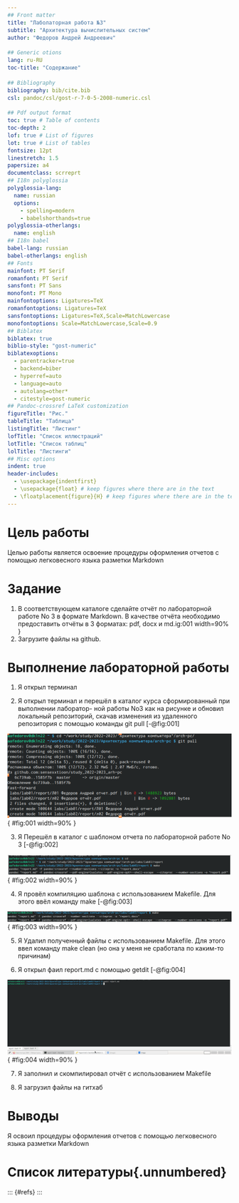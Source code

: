 ```yaml
---
## Front matter
title: "Лаболаторная работа №3"
subtitle: "Архитектура вычислительных систем"
author: "Федоров Андрей Андреевич"

## Generic otions
lang: ru-RU
toc-title: "Содержание"

## Bibliography
bibliography: bib/cite.bib
csl: pandoc/csl/gost-r-7-0-5-2008-numeric.csl

## Pdf output format
toc: true # Table of contents
toc-depth: 2
lof: true # List of figures
lot: true # List of tables
fontsize: 12pt
linestretch: 1.5
papersize: a4
documentclass: scrreprt
## I18n polyglossia
polyglossia-lang:
  name: russian
  options:
	- spelling=modern
	- babelshorthands=true
polyglossia-otherlangs:
  name: english
## I18n babel
babel-lang: russian
babel-otherlangs: english
## Fonts
mainfont: PT Serif
romanfont: PT Serif
sansfont: PT Sans
monofont: PT Mono
mainfontoptions: Ligatures=TeX
romanfontoptions: Ligatures=TeX
sansfontoptions: Ligatures=TeX,Scale=MatchLowercase
monofontoptions: Scale=MatchLowercase,Scale=0.9
## Biblatex
biblatex: true
biblio-style: "gost-numeric"
biblatexoptions:
  - parentracker=true
  - backend=biber
  - hyperref=auto
  - language=auto
  - autolang=other*
  - citestyle=gost-numeric
## Pandoc-crossref LaTeX customization
figureTitle: "Рис."
tableTitle: "Таблица"
listingTitle: "Листинг"
lofTitle: "Список иллюстраций"
lotTitle: "Список таблиц"
lolTitle: "Листинги"
## Misc options
indent: true
header-includes:
  - \usepackage{indentfirst}
  - \usepackage{float} # keep figures where there are in the text
  - \floatplacement{figure}{H} # keep figures where there are in the text
---
```


# Цель работы

Целью работы является освоение процедуры оформления отчетов с помощью
легковесного языка разметки Markdown


# Задание

1. В соответствующем каталоге сделайте отчёт по лабораторной работе No 3
в формате Markdown. В качестве отчёта необходимо предоставить отчёты
в 3 форматах: pdf, docx и md.ig:001 width=90% }
2. Загрузите файлы на github.


# Выполнение лабораторной работы
1. Я открыл терминал

2. Я открыл терминал и перешёл в каталог курса сформированный при выполнении лаборатор-
ной работы No3 как на рисунке и обновил локальный репозиторий, скачав изменения из удаленного репозитория с помощью команды git pull [-@fig:001]

![терминал](image/1.png){ #fig:001 width=90% }

3. Я Перешёл в каталог с шаблоном отчета по лабораторной работе No 3 [-@fig:002]

![терминал](image/2.png){ #fig:002 width=90% }

4. Я провёл компиляцию шаблона с использованием Makefile. Для этого ввёл команду make [-@fig:003]

![терминал](image/3.png){ #fig:003 width=90% }

5. Я Удалил полученный файлы с использованием Makefile. Для этого ввел команду make clean (но она у меня не сработала по каким-то причинам)

6. Я открыл фаил report.md с помощью getdit [-@fig:004]

![терминал](image/4.png){ #fig:004 width=90% }

7. Я заполнил и скомпилировал отчёт с использованием Makefile

8. Я загрузил файлы на гитхаб


# Выводы
Я освоил процедуры оформления отчетов с помощью легковесного языка разметки Markdown

# Список литературы{.unnumbered}

::: {#refs}
:::
